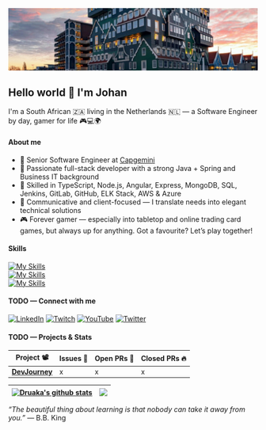 <img alt="Scenic view of Zaandam" src="./assets/zaandam.jpg" />

## Hello world 👋 I'm Johan

I'm a South African 🇿🇦 living in the Netherlands 🇳🇱 — a Software Engineer by day, gamer for life 🎮💻🌍

#### About me
- 💼 Senior Software Engineer at [Capgemini](https://www.capgemini.com/nl-nl/)
- 🧠 Passionate full-stack developer with a strong Java + Spring and Business IT background 
- 🚀 Skilled in TypeScript, Node.js, Angular, Express, MongoDB, SQL, Jenkins, GitLab, GitHub, ELK Stack, AWS & Azure
- 🤝 Communicative and client-focused — I translate needs into elegant technical solutions
- 🎮 Forever gamer — especially into tabletop and online trading card games, but always up for anything. Got a favourite? Let’s play together!

#### Skills
[![My Skills](https://skillicons.dev/icons?i=java,spring,kubernetes&theme=dark&perline=20)](https://skillicons.dev)<br/>
[![My Skills](https://skillicons.dev/icons?i=mongodb,express,angular,nodejs&theme=dark&perline=20)](https://skillicons.dev)<br/>
[![My Skills](https://skillicons.dev/icons?i=js,ts,html,css,md,regex,powershell,cs,r,hibernate,mysql,postgres,redis,docker,jenkins,githubactions,prometheus,grafana,elasticsearch,aws,azure,firebase,gradle,maven,npm,jquery,bootstrap,vue,rabbitmq,selenium,git,gitlab,github,bitbucket,windows,linux,ubuntu,debian,redhat,gmail,linkedin,discord,instagram,twitter,idea,eclipse,postman,&theme=dark&perline=20)](https://skillicons.dev)

#### TODO — Connect with me
[![LinkedIn](https://img.shields.io/badge/LinkedIn-%230077B5.svg?style=for-the-badge&logo=LinkedIn&logoColor=white)](https://www.linkedin.com/in/johan-van-wyk-0/)
[![Twitch](https://img.shields.io/badge/Twitch-%239146FF.svg?style=for-the-badge&logo=Twitch&logoColor=white)](https://www.twitch.tv/druakah)
[![YouTube](https://img.shields.io/badge/YouTube-%23FF0000.svg?style=for-the-badge&logo=YouTube&logoColor=white)](https://www.youtube.com/@druakah)
[![Twitter](https://img.shields.io/badge/Twitter-%231DA1F2.svg?style=for-the-badge&logo=Twitter&logoColor=white)](https://x.com/JohanvanWyk3525)

#### TODO — Projects & Stats
| Project 📽️ | Issues 🐛 | Open PRs 🔔 | Closed PRs 🔥 |
|---------------------------------------------------------------------------------------------------|-----------|-------------|---------------|
| [**DevJourney**](https://github.com/Druaka/devjourney)                      | x         | x           | x             |

| <a href="https://github.com/anuraghazra/github-readme-stats"><img align="center" src="https://github-readme-stats.vercel.app/api?username=Druaka&show_icons=true&include_all_commits=true&hide_border=true" alt="Druaka's github stats" /></a> | <a href="https://github.com/anuraghazra/github-readme-stats"><img align="center" src="https://github-readme-stats.vercel.app/api/top-langs/?username=Druaka&layout=compact&hide_border=true" /></a> |
|------------------------------------------------------------------------------------------------------------------------------------------------------------------------------------------------------------------------------------------------| ------------- |

<p><i>“The beautiful thing about learning is that nobody can take it away from you.”</i> — B.B. King</p>
